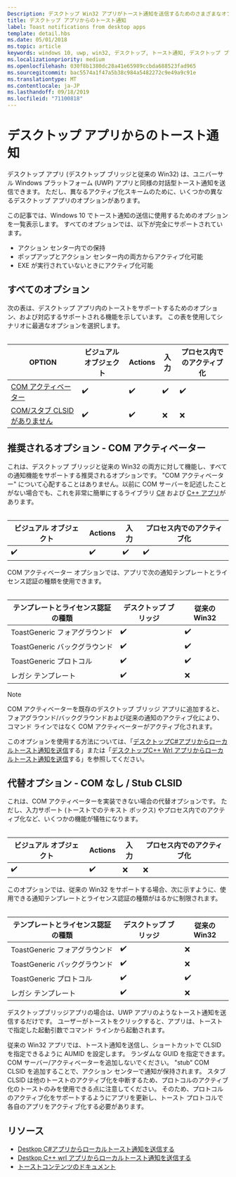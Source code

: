 ```yaml
---
Description: デスクトップ Win32 アプリがトースト通知を送信するためのさまざまなオプションについて説明します。
title: デスクトップ アプリからのトースト通知
label: Toast notifications from desktop apps
template: detail.hbs
ms.date: 05/01/2018
ms.topic: article
keywords: windows 10, uwp, win32, デスクトップ, トースト通知, デスクトップ ブリッジ, トーストの送信のオプション, com サーバー, com アクティベーター, com, 偽の com, com なし, com なし, トーストの送信
ms.localizationpriority: medium
ms.openlocfilehash: 030f8b1380dc28a41e65989ccbda688523fad965
ms.sourcegitcommit: bac5574a1f47a5b38c984a5482272c9e49a9c91e
ms.translationtype: MT
ms.contentlocale: ja-JP
ms.lasthandoff: 09/18/2019
ms.locfileid: "71100818"
---
```

# <a name="toast-notifications-from-desktop-apps"></a>デスクトップ アプリからのトースト通知

デスクトップ アプリ (デスクトップ ブリッジと従来の Win32) は、ユニバーサル Windows プラットフォーム (UWP) アプリと同様の対話型トースト通知を送信できます。 ただし、異なるアクティブ化スキームのために、いくつかの異なるデスクトップ アプリのオプションがあります。

この記事では、Windows 10 でトースト通知の送信に使用するためのオプションを一覧表示します。 すべてのオプションでは、以下が完全にサポートされています。

* アクション センター内での保持
* ポップアップとアクション センター内の両方からアクティブ化可能
* EXE が実行されていないときにアクティブ化可能

## <a name="all-options"></a>すべてのオプション

次の表は、デスクトップ アプリ内のトーストをサポートするためのオプション、および対応するサポートされる機能を示しています。 この表を使用してシナリオに最適なオプションを選択します。<br/><br/>

| OPTION | ビジュアル オブジェクト | Actions | 入力 | プロセス内でのアクティブ化 |
| -- | -- | -- | -- | -- |
| [COM アクティベーター](#preferred-option---com-activator) | ✔️ | ✔️ | ✔️ | ✔️ |
| [COM/スタブ CLSID がありません](#alternative-option---no-com--stub-clsid) | ✔️ | ✔️ | ❌ | ❌ |


## <a name="preferred-option---com-activator"></a>推奨されるオプション - COM アクティベーター

これは、デスクトップ ブリッジと従来の Win32 の両方に対して機能し、すべての通知機能をサポートする推奨されるオプションです。 "COM アクティベーター" について心配することはありません。以前に COM サーバーを記述したことがない場合でも、これを非常に簡単にするライブラリ [C#](send-local-toast-desktop.md) および [C++ アプリ](send-local-toast-desktop-cpp-wrl.md)があります。<br/><br/>

| ビジュアル オブジェクト | Actions | 入力 | プロセス内でのアクティブ化 |
| -- | -- | -- | -- |
| ✔️ | ✔️ | ✔️ | ✔️ |

COM アクティベーター オプションでは、アプリで次の通知テンプレートとライセンス認証の種類を使用できます。<br/><br/>

| テンプレートとライセンス認証の種類 | デスクトップ ブリッジ | 従来の Win32 |
| -- | -- | -- |
| ToastGeneric フォアグラウンド | ✔️ | ✔️ |
| ToastGeneric バックグラウンド | ✔️ | ✔️ |
| ToastGeneric プロトコル | ✔️ | ✔️ |
| レガシ テンプレート | ✔️ | ❌ |

> [!NOTE]
> COM アクティベーターを既存のデスクトップ ブリッジ アプリに追加すると、フォアグラウンド/バックグラウンドおよび従来の通知のアクティブ化により、コマンド ラインではなく COM アクティベーターがアクティブ化されます。

このオプションを使用する方法については、「[デスクトップC#アプリからローカルトースト通知を送信](send-local-toast-desktop.md)する」または「[デスクトップC++ Wrl アプリからローカルトースト通知を送信](send-local-toast-desktop-cpp-wrl.md)する」を参照してください。


## <a name="alternative-option---no-com--stub-clsid"></a>代替オプション - COM なし / Stub CLSID

これは、COM アクティベーターを実装できない場合の代替オプションです。 ただし、入力サポート (トーストでのテキスト ボックス) やプロセス内でのアクティブ化など、いくつかの機能が犠牲になります。<br/><br/>

| ビジュアル オブジェクト | Actions | 入力 | プロセス内でのアクティブ化 |
| -- | -- | -- | -- |
| ✔️ | ✔️ | ❌ | ❌ |

このオプションでは、従来の Win32 をサポートする場合、次に示すように、使用できる通知テンプレートとライセンス認証の種類がはるかに制限されます。<br/><br/>

| テンプレートとライセンス認証の種類 | デスクトップ ブリッジ | 従来の Win32 |
| -- | -- | -- |
| ToastGeneric フォアグラウンド | ✔️ | ❌ |
| ToastGeneric バックグラウンド | ✔️ | ❌ |
| ToastGeneric プロトコル | ✔️ | ✔️ |
| レガシ テンプレート | ✔️ | ❌ |

デスクトップブリッジアプリの場合は、UWP アプリのようなトースト通知を送信するだけです。 ユーザーがトーストをクリックすると、アプリは、トーストで指定した起動引数でコマンド ラインから起動されます。

従来の Win32 アプリでは、トースト通知を送信し、ショートカットで CLSID を指定できるように AUMID を設定します。 ランダムな GUID を指定できます。 COM サーバー/アクティベーターを追加しないでください。 "stub" COM CLSID を追加することで、アクション センターで通知が保持されます。 スタブ CLSID は他のトーストのアクティブ化を中断するため、プロトコルのアクティブ化のトーストのみを使用できる点に注意してください。 そのため、プロトコルのアクティブ化をサポートするようにアプリを更新し、トースト プロトコルで各自のアプリをアクティブ化する必要があります。


## <a name="resources"></a>リソース

* [Destkop C#アプリからローカルトースト通知を送信する](send-local-toast-desktop.md)
* [Destkop C++ wrl アプリからローカルトースト通知を送信する](send-local-toast-desktop-cpp-wrl.md)
* [トーストコンテンツのドキュメント](adaptive-interactive-toasts.md)
